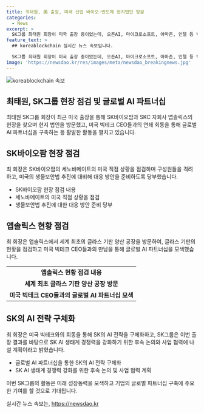```yaml
---
title: 최태원, 美 출장, 미래 산업 바이오·반도체 현지법인 방문
categories:
  - News
excerpt: >
  SK그룹 최태원 회장이 미국 출장 중이었는데, 오픈AI, 마이크로소프트, 아마존, 인텔 등 빅테크 CEO들과 회동을 가졌다. 그리고 SK바이오팜과 SKC 자회사 앱솔릭스 현지법인을 차례로 방문하며 사업 현장을 점검했다. SK의 AI 전략을 구체화하기 위해 글로벌 AI 파트너십을 구축하는 노력을 기울이고, 빅테크 CEO들에게 글라스 기술 경쟁력을 소개하여 후속 논의와 사업 협력을 모색했다. 만난 빅테크 CEO들과의 글라스 기술 경쟁력 소개로 SK의 AI 전략 구체화에 노력을 기울이고, 실질적인 협력으로 SK의 AI 생태계 경쟁력을 강화할 계획이다.
feature_text: >
  ## koreablockchain 실시간 뉴스 속보입니다.

  SK그룹 최태원 회장이 미국 출장 중이었는데, 오픈AI, 마이크로소프트, 아마존, 인텔 등 빅테크 CEO들과 회동을 가졌다. 그리고 SK바이오팜과 SKC 자회사 앱솔릭스 현지법인을 차례로 방문하며 사업 현장을 점검했다. SK의 AI 전략을 구체화하기 위해 글로벌 AI 파트너십을 구축하는 노력을 기울이고, 빅테크 CEO들에게 글라스 기술 경쟁력을 소개하여 후속 논의와 사업 협력을 모색했다. 만난 빅테크 CEO들과의 글라스 기술 경쟁력 소개로 SK의 AI 전략 구체화에 노력을 기울이고, 실질적인 협력으로 SK의 AI 생태계 경쟁력을 강화할 계획이다.
image: 'https://newsdao.kr/res/images/meta/newsdao_breakingnews.jpg'
---
```


<p><img src="https://newsdao.kr/res/images/meta/newsdao_breakingnews.jpg" alt="koreablockchain 속보" /></p>

<h2>최태원, SK그룹 현장 점검 및 글로벌 AI 파트너십</h2>

<p data-ke-size="size16">최태원 SK그룹 회장이 최근 미국 출장을 통해 SK바이오팜과 SKC 자회사 앱솔릭스의 현장을 찾으며 현지 법인을 방문했고, 미국 빅테크 CEO들과의 연쇄 회동을 통해 글로벌 AI 파트너십을 구축하는 등 활발한 활동을 펼치고 있습니다.</p>

<h2 data-ke-size="size26">SK바이오팜 현장 점검</h2>

<p data-ke-size="size16">최 회장은 SK바이오팜의 세노바메이트의 미국 직점 상황을 점검하며 구성원들을 격려하고, 미국의 생물보안법 추진에 대비해 대응 방안을 준비하도록 당부했습니다.</p>

<ul>
<li>SK바이오팜 현장 점검 내용</li>
<li>세노바메이트의 미국 직점 상황을 점검</li>
<li>생물보안법 추진에 대한 대응 방안 준비 당부</li>
</ul>

<h2 data-ke-size="size26">앱솔릭스 현황 점검</h2>

<p data-ke-size="size16">최 회장은 앱솔릭스에서 세계 최초의 글라스 기판 양산 공장을 방문하여, 글라스 기판의 현황을 점검하고 미국 빅테크 CEO들과의 만남을 통해 글로벌 AI 파트너십을 모색했습니다.</p>

<table>
  <tr>
    <td style="text-align: center; height: 17px;"><b>앱솔릭스 현황 점검 내용</b></td>
  </tr>
  <tr>
    <td style="text-align: center; height: 17px;"><b>세계 최초 글라스 기판 양산 공장 방문</b></td>
  </tr>
  <tr>
    <td style="text-align: center; height: 17px;"><b>미국 빅테크 CEO들과의 글로벌 AI 파트너십 모색</b></td>
  </tr>
</table>

<h2 data-ke-size="size26">SK의 AI 전략 구체화</h2>

<p data-ke-size="size16">최 회장은 미국 빅테크와의 회동을 통해 SK의 AI 전략을 구체화하고, SK그룹은 이번 출장 결과를 바탕으로 SK AI 생태계 경쟁력을 강화하기 위한 후속 논의와 사업 협력에 나설 계획이라고 밝혔습니다.</p>

<ul>
<li>글로벌 AI 파트너십을 통한 SK의 AI 전략 구체화</li>
<li>SK AI 생태계 경쟁력 강화를 위한 후속 논의 및 사업 협력 계획</li>
</ul>

<p data-ke-size="size16">이번 SK그룹의 활동은 미래 성장동력을 모색하고 기업의 글로벌 파트너십 구축에 주요한 기여를 할 것으로 기대됩니다.</p>
실시간 뉴스 속보는, <a href="https://newsdao.kr" rel="dofollow">https://newsdao.kr</a>


